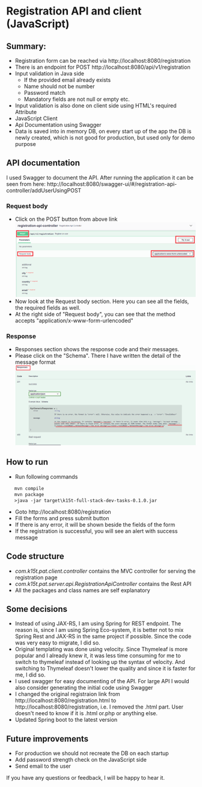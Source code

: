 # Registration API and client (JavaScript)

## Summary:
* Registration form can be reached via http://localhost:8080/registration
* There is an endpoint for POST http://localhost:8080/api/v1/registration
* Input validation in Java side 
  * If the provided email already exists
  * Name should not be number
  * Password match
  * Mandatory fields are not null or empty etc.
* Input validation is also done on client side using HTML's required Attribute
* JavaScript Client
* Api Documentation using Swagger
* Data is saved into in memory DB, on every start up of the app the DB is newly created, which is not good for production, but used only for demo purpose


## API documentation 
I used Swagger to document the API. 
After running the application it can be seen from here:
 http://localhost:8080/swagger-ui/#/registration-api-controller/addUserUsingPOST

 ### Request body
 - Click on the POST button from above link
 ![Request body](/doc/post-button-request-body-detail.png)
 - Now look at the Request body section. Here you can see all the fields, the required fields as well.
 - At the right side of "Request body", you can see that the method accepts "application/x-www-form-urlencoded"

 ### Response 
 - Responses section shows the response code and their messages.
 - Please click on the "Schema". There I have written the detail of the message format
 ![Response](/doc/response.png)
 
 ## How to run
 
 * Run following commands
 
 ```
	mvn compile
	mvn package
	>java -jar target\k15t-full-stack-dev-tasks-0.1.0.jar
 ```
 * Goto http://localhost:8080/registration
 * Fill the forms and press submit button
 * If there is any error, it will be shown beside the fields of the form
 * If the registration is successful, you will see an alert with success message 

## Code structure
 * *com.k15t.pat.client.controller* contains the MVC controller for serving the registration page  
 * *com.k15t.pat.server.api.RegistrationApiController* contains the Rest API
 * All the packages and class names are self explanatory
 
## Some decisions  
* Instead of using JAX-RS, I am using Spring for REST endpoint. 
The reason is, since I am using Spring Eco-system, it is better not to mix Spring Rest and JAX-RS
in the same project if possible. Since the code was very easy to migrate, I did so.
* Original templating was done using velocity. Since Thymeleaf is more popular and I already knew it,
it was less time consuming for me to switch to thymeleaf instead of looking up the syntax of velocity. And switching to Thymeleaf doesn't lower the quality and since it is faster for me, I did so.
* I used swagger for easy documenting of the API. For large API I would also consider generating the initial code using Swagger
* I changed the original registraion link from http://localhost:8080/registration.html to http://localhost:8080/registration, 
i.e. I removed the .html part. User doesn't need to know if it is .html or.php or anything else.
* Updated Spring boot to the latest version

## Future improvements
- For production we should not recreate the DB on each startup
- Add password strength check on the JavaScript side 
- Send email to the user

If you have any questions or feedback, I will be happy to hear it.
